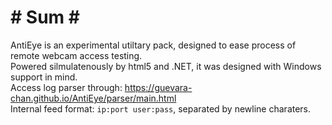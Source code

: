 # \# Sum \#
AntiEye is an experimental utiltary pack, designed to ease process of remote webcam access testing.  
Powered silmulatenously by html5 and .NET, it was designed with Windows support in mind.  
Access log parser through: https://guevara-chan.github.io/AntiEye/parser/main.html  
Internal feed format: `ip:port user:pass`, separated by newline charaters.
